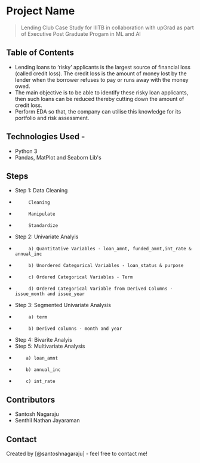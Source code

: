 # Project Name
> Lending Club Case Study for IIITB in collaboration with upGrad as part of Executive Post Graduate Progam in ML and AI


## Table of Contents
* Lending loans to ‘risky’ applicants is the largest source of financial loss (called credit loss). The credit loss is the amount of money lost by the lender when the borrower refuses to pay or runs away with the money owed. 
* The main objective is to be able to identify these risky loan applicants, 
then such loans can be reduced thereby cutting down the amount of credit loss. 
* Perform EDA so that, the company can utilise this knowledge for its portfolio and risk assessment. 

## Technologies Used -
 -   Python 3
 -   Pandas, MatPlot and Seaborn Lib's
 

## Steps
- Step 1: Data Cleaning 
-          Cleaning
-          Manipulate
-          Standardize
- Step 2: Univariate Analyis
-          a) Quantitative Variables - loan_amnt, funded_amnt,int_rate & annual_inc
-          b) Unordered Categorical Variables - loan_status & purpose
-          c) Ordered Categorical Variables - Term
-          d) Ordered Categorical Variable from Derived Columns - issue_month and issue_year
- Step 3: Segmented Univariate Analysis
-          a) term
-          b) Derived columns - month and year
- Step 4: Bivarite Analyis  
- Step 5: Multivariate Analysis 
-         a) loan_amnt
-         b) annual_inc
-         c) int_rate


## Contributors

- Santosh Nagaraju
- Senthil Nathan Jayaraman


## Contact
Created by [@santoshnagaraju] - feel free to contact me!


<!-- Optional -->
<!-- ## License -->
<!-- This project is open source and available under the [... License](). -->

<!-- You don't have to include all sections - just the one's relevant to your project -->
